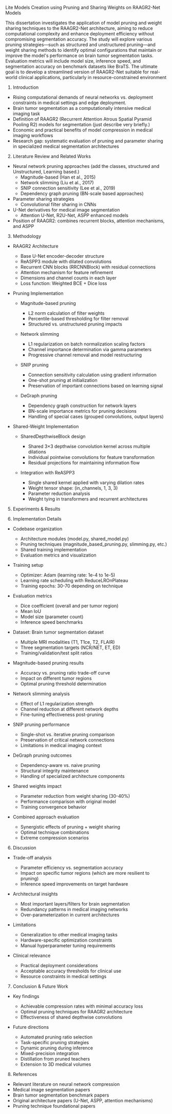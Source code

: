 Lite Models Creation using Pruning and Sharing Weights on RAAGR2-Net Models


This dissertation investigates the application of model pruning and weight sharing techniques to the RAAGR2-Net architecture, aiming to reduce computational complexity and enhance deployment efficiency without compromising segmentation accuracy. The study will explore various pruning strategies—such as structured and unstructured pruning—and weight sharing methods to identify optimal configurations that maintain or improve the model's performance on brain tumor segmentation tasks. Evaluation metrics will include model size, inference speed, and segmentation accuracy on benchmark datasets like BraTS. The ultimate goal is to develop a streamlined version of RAAGR2-Net suitable for real-world clinical applications, particularly in resource-constrained environment



1. Introduction
- Rising computational demands of neural networks vs. deployment constraints in medical settings and edge deployment.
- Brain tumor segmentation as a computationally intensive medical imaging task
- Definition of RAAGR2 (Recurrent Attention Atrous Spatial Pyramid Pooling R2) models for segmentation (just describe very briefly.)
- Economic and practical benefits of model compression in medical imaging workflows
- Research gap: systematic evaluation of pruning and parameter sharing in specialized medical segmentation architectures

2. Literature Review and Related Works
- Neural network pruning approaches (add the classes, structured and Unstructured, Learning based.)
  - Magnitude-based (Han et al., 2015)
  - Network slimming (Liu et al., 2017) 
  - SNIP connection sensitivity (Lee et al., 2019)
  - Dependency graph pruning (BN-scale based approaches)
- Parameter sharing strategies
  - Convolutional filter sharing in CNNs
- U-Net derivatives for medical image segmentation
  - Attention U-Net, R2U-Net, ASPP enhanced models
- Position of RAAGR2: combines recurrent blocks, attention mechanisms, and ASPP

3. Methodology
- RAAGR2 Architecture
  - Base U-Net encoder-decoder structure
  - ReASPP3 module with dilated convolutions
  - Recurrent CNN blocks (RRCNNBlock) with residual connections
  - Attention mechanism for feature refinement
  - Dimensions and channel counts in each layer
  - Loss function: Weighted BCE + Dice loss




- Pruning Implementation
  - Magnitude-based pruning
    - L2 norm calculation of filter weights
    - Percentile-based thresholding for filter removal
    - Structured vs. unstructured pruning impacts
  
  - Network slimming
    - L1 regularization on batch normalization scaling factors
    - Channel importance determination via gamma parameters
    - Progressive channel removal and model restructuring
  
  - SNIP pruning
    - Connection sensitivity calculation using gradient information
    - One-shot pruning at initialization
    - Preservation of important connections based on learning signal
  
  - DeGraph pruning
    - Dependency graph construction for network layers
    - BN-scale importance metrics for pruning decisions
    - Handling of special cases (grouped convolutions, output layers)

- Shared-Weight Implementation
  - SharedDepthwiseBlock design
    - Shared 3×3 depthwise convolution kernel across multiple dilations
    - Individual pointwise convolutions for feature transformation
    - Residual projections for maintaining information flow
  
  - Integration with ReASPP3
    - Single shared kernel applied with varying dilation rates
    - Weight tensor shape: (in_channels, 1, 3, 3)
    - Parameter reduction analysis
    - Weight tying in transformers and recurrent architectures



5. Experiments & Results

4. Implementation Details
- Codebase organization
  - Architecture modules (model.py, shared_model.py)
  - Pruning techniques (magnitude_based_pruning.py, slimming.py, etc.)
  - Shared training implementation
  - Evaluation metrics and visualization

- Training setup
  - Optimizer: Adam (learning rate: 1e-4 to 1e-5)
  - Learning rate scheduling with ReduceLROnPlateau
  - Training epochs: 30-70 depending on technique

- Evaluation metrics
  - Dice coefficient (overall and per tumor region)
  - Mean IoU
  - Model size (parameter count)
  - Inference speed benchmarks

- Dataset: Brain tumor segmentation dataset
  - Multiple MRI modalities (T1, T1ce, T2, FLAIR)
  - Three segmentation targets (NCR/NET, ET, ED)
  - Training/validation/test split ratios

- Magnitude-based pruning results
  - Accuracy vs. pruning ratio trade-off curve
  - Impact on different tumor regions
  - Optimal pruning threshold determination

- Network slimming analysis
  - Effect of L1 regularization strength
  - Channel reduction at different network depths
  - Fine-tuning effectiveness post-pruning

- SNIP pruning performance
  - Single-shot vs. iterative pruning comparison
  - Preservation of critical network connections
  - Limitations in medical imaging context

- DeGraph pruning outcomes
  - Dependency-aware vs. naive pruning
  - Structural integrity maintenance
  - Handling of specialized architecture components

- Shared weights impact
  - Parameter reduction from weight sharing (30-40%)
  - Performance comparison with original model
  - Training convergence behavior

- Combined approach evaluation
  - Synergistic effects of pruning + weight sharing
  - Optimal technique combinations
  - Extreme compression scenarios

6. Discussion
- Trade-off analysis
  - Parameter efficiency vs. segmentation accuracy
  - Impact on specific tumor regions (which are more resilient to pruning)
  - Inference speed improvements on target hardware

- Architectural insights
  - Most important layers/filters for brain segmentation
  - Redundancy patterns in medical imaging networks
  - Over-parameterization in current architectures

- Limitations
  - Generalization to other medical imaging tasks
  - Hardware-specific optimization constraints
  - Manual hyperparameter tuning requirements

- Clinical relevance
  - Practical deployment considerations
  - Acceptable accuracy thresholds for clinical use
  - Resource constraints in medical settings

7. Conclusion & Future Work
- Key findings
  - Achievable compression rates with minimal accuracy loss
  - Optimal pruning techniques for RAAGR2 architecture
  - Effectiveness of shared depthwise convolutions

- Future directions
  - Automated pruning ratio selection
  - Task-specific pruning strategies
  - Dynamic pruning during inference
  - Mixed-precision integration
  - Distillation from pruned teachers
  - Extension to 3D medical volumes

8. References
- Relevant literature on neural network compression
- Medical image segmentation papers
- Brain tumor segmentation benchmark papers
- Original architecture papers (U-Net, ASPP, attention mechanisms)
- Pruning technique foundational papers



